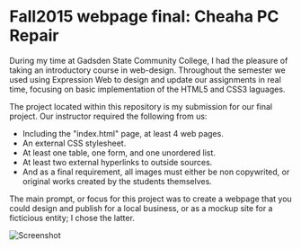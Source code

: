 # Fall2015 webpage final: Cheaha PC Repair

During my time at Gadsden State Community College, I had the pleasure of taking an introductory course in web-design. Throughout the semester we used using Expression Web to design and update our assignments in real time, focusing on basic implementation of the HTML5 and CSS3 laguages.

The project located within this repository is my submission for our final project. Our instructor required the following from us:
- Including the "index.html" page, at least 4 web pages.
- An external CSS stylesheet.
- At least one table, one form, and one unordered list.
- At least two external hyperlinks to outside sources.
- And as a final requirement, all images must either be non copywrited, or original works created by the students themselves.

The main prompt, or focus for this project was to create a webpage that you could design and publish for a local business, or as a mockup site for a ficticious entity; I chose the latter.



![Screenshot](https://raw.githubusercontent.com/coltontsmith/Fall2015_WebpageFinal-Cheaha_PC_Repair/master/Index.PNG)
